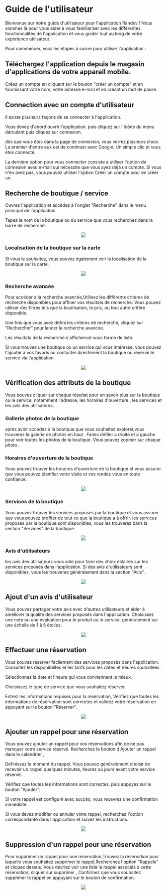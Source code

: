 # Guide de l'utilisateur

Bienvenue sur notre guide d'utilisateur pour l'application Randev ! Nous sommes là pour vous aider à vous familiariser avec les différentes fonctionnalités de l'application et vous guider tout au long de votre expérience utilisateur.

Pour commencer, voici les étapes à suivre pour utiliser l'application :

## Téléchargez l'application depuis le magasin d'applications de votre appareil mobile.

Créez un compte en cliquant sur le bouton "créer un compte" et en fournissant votre nom, votre adresse e-mail et en créant un mot de passe.

## Connection avec un compte d'utilisateur

Il existe plusieurs façons de se connecter à l'application.

Vous devez d'abord ouvrir l'application. puis cliquez sur l'icône du menu déroulant puis cliquez sur connexion.

dès que vous êtes dans la page de connexion, vous verrez plusieurs choix. Le premier d'entre eux est de continuer avec Google. Un simple clic et vous êtes connecté.

La dernière option pour vous connecter consiste à utiliser l'option de connexion avec e-mail qui nécessite que vous ayez déjà un compte. Si vous n'en avez pas, vous pouvez utiliser l'option Créer un compte pour en créer un.

## Recherche de boutique / service

Ouvrez l'application et accédez à l'onglet "Recherche" dans le menu principal de l'application.

Tapez le nom de la boutique ou du service que vous recherchez dans la barre de recherche.

<p align="center"><img src=./img/Recherche.fr.png><p>

### Localisation de la boutique sur la carte

Si vous le souhaitez, vous pouvez également voir la localisation de la boutique sur la carte.

<p align="center"><img src=./img/Location.fr.png><p>

### Recherche avancée

Pour accéder à la recherche avancée,Utilisez les différents critères de recherche disponibles pour affiner vos résultats de recherche. Vous pouvez utiliser des filtres tels que la localisation, le prix, ou tout autre critère disponible.

Une fois que vous avez défini les critères de recherche, cliquez sur "Rechercher" pour lancer la recherche avancée.

Les résultats de la recherche s'afficheront sous forme de liste.

Si vous trouvez une boutique ou un service qui vous intéresse, vous pouvez l'ajouter à vos favoris ou contacter directement la boutique ou réservé le service via l'application.

<p align="center"><img src=./img/RechercheAvancée.fr.png><p>

## Vérification des attributs de la boutique

Vous pouvez cliquer sur chaque résultat pour en savoir plus sur la boutique ou le service, notamment l'adresse, les horaires d'ouverture , les services et les avis des utilisateurs.

### Gallerie photos de la boutique

après avoir accédez à la boutique que vous souhaitez explorer,vous trouverez la galerie de photos en haut . Faites défiler a droite et a gauche pour voir toutes les photos de la boutique. Vous pouvez zoomer sur chaque photo .

### Horaires d'ouverture de la boutique

Vous pouvez trouver les horaires d'ouverture de la boutique et vous assurer que vous pouvez planifier votre visite et vos rendez vous en toute confiance.

<p align="center"><img src=./img/HeuresDeTravai.fr.png><p>

### Services de la boutique

Vous pouvez trouver les services proposés par la boutique et vous assurer que vous pouvez profiter de tout ce que la boutique a à offrir. les services proposés par la boutique sont disponibles, vous les trouverez dans la section "Services" de la boutique.

<p align="center"><img src=./img/Services.fr.png><p>

### Avis d'utilisateurs

les avis des utilisateurs vous aide pour faire des choix éclairés sur les services proposés dans l'application. Si des avis d'utilisateurs sont disponibles, vous les trouverez généralement dans la section "Avis".

<p align="center"><img src=./img/ratings.fr.png><p>

## Ajout d'un avis d'utilisateur

Vous pouvez partager votre avis avec d'autres utilisateurs et aider à améliorer la qualité des services proposés dans l'application. Choisissez une note ou une évaluation pour le produit ou le service, généralement sur une échelle de 1 à 5 étoiles.

<p align="center"><img src=./img/avis.fr.png><p>

## Effectuer une réservation

Vous pouvez réserver facilement des services proposés dans l'application. Consultez les disponibilités et les tarifs pour les dates et heures souhaitées.

Sélectionnez la date et l'heure qui vous conviennent le mieux.

Choisissez le type de service que vous souhaitez réserver.

Entrez les informations requises pour la réservation, Vérifiez que toutes les informations de réservation sont correctes et validez votre réservation en appuyant sur le bouton "Réserver".

<p align="center"><img src=./img/reserve.fr.png><p>

## Ajouter un rappel pour une réservation

Vous pouvez ajouter un rappel pour vos réservations afin de ne pas manquer votre service réservé. Recherchez le bouton d'Ajouter un rappel dans le calendrier ,

Définissez le moment du rappel, Vous pouvez généralement choisir de recevoir un rappel quelques minutes, heures ou jours avant votre service réservé.

Vérifiez que toutes les informations sont correctes, puis appuyez sur le bouton "Ajouter".

Si votre rappel est configuré avec succès, vous recevrez une confirmation immediate.

Si vous devez modifier ou annuler votre rappel, recherchez l'option correspondante dans l'application et suivez les instructions.

<p align="center"><img src=./img/notification.fr.png><p>

## Suppression d'un rappel pour une réservation

Pour supprimer un rappel pour une réservation,Trouvez la réservation pour laquelle vous souhaitez supprimer le rappel,Recherchez l'option "Rappels" et cliquez dessus. Vous devriez voir une liste le rappel associés à cette réservation, cliquer sur supprimer , Confirmez que vous souhaitez supprimer le rappel en appuyant sur le bouton de confirmation.

<p align="center"><img src=./img/SupressionNotification.fr.png><p>


